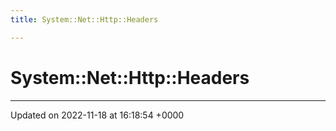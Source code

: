 ```yaml
---
title: System::Net::Http::Headers

---
```


# System::Net::Http::Headers








-------------------------------

Updated on 2022-11-18 at 16:18:54 +0000